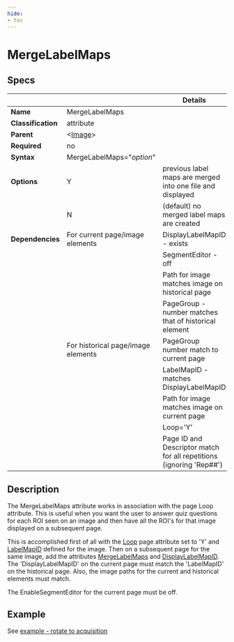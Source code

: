 ```yaml
---
hide:
- toc
---
```

<!-- let javascript handle toc on left sidebar -->
# MergeLabelMaps

## Specs

| ||Details|
|---|---|---|
| **Name** | MergeLabelMaps ||
| **Classification** | attribute ||
| **Parent** | <[Image](index.md)\> ||
| **Required** | no ||
| **Syntax** | MergeLabelMaps="*option*" |  |
| **Options** | Y | previous label maps are merged into one file and displayed|
|             | N |(default) no merged label maps are created|
| **Dependencies**| For current page/image elements |DisplayLabelMapID - exists|
|||SegmentEditor - off|
||| Path for image matches image on historical page |
|||PageGroup - number matches that of historical element|
|| For historical page/image elements| PageGroup number match to current page |
||| LabelMapID - matches DisplayLabelMapID |
||| Path for image matches image on current page |
|||Loop='Y'|
||| Page ID and Descriptor match for all repetitions (ignoring 'Rep##')


## Description

The MergeLabelMaps attribute works in association with the page Loop attribute. 
This is useful when you want the user to answer quiz questions for each ROI seen on an image
and then have all the ROI's for that image displayed on a subsequent page.

This is accomplished first of all with the [Loop](../page/loop.md) page attribute set to 'Y' and [LabelMapID](labelmap_id.md) defined for the image.
Then on a subsequent page for the same image, add the attributes [MergeLabelMaps](.) and [DisplayLabelMapID](display_labelmap_id.md).
The 'DisplayLabelMapID' on the current page must match the 'LabelMapID' on the historical page.
Also, the image paths for the current and historical elements must match.

The EnableSegmentEditor for the current page must be off.

## Example

See [example - rotate to acquisition](../../examples/example_rotating.md)